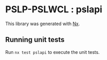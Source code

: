 # PSLP-PSLWCL : pslapi

This library was generated with [Nx](https://nx.dev).

## Running unit tests

Run `nx test pslapi` to execute the unit tests.
